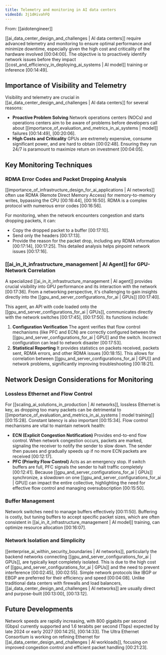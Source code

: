 ```yaml
---
title: Telemetry and monitoring in AI data centers
videoId: 3j1dHivahFQ
---
```


From: [[aidotengineer]] <br/> 

[[ai_data_center_design_and_challenges | AI data centers]] require advanced telemetry and monitoring to ensure optimal performance and minimize downtime, especially given the high cost and criticality of the hardware involved <a class="yt-timestamp" data-t="00:04:00">[00:04:00]</a>. The objective is to proactively identify network issues before they impact [[cost_and_efficiency_in_deploying_ai_systems | AI model]] training or inference <a class="yt-timestamp" data-t="00:14:49">[00:14:49]</a>.

## Importance of Visibility and Telemetry

Visibility and telemetry are crucial in [[ai_data_center_design_and_challenges | AI data centers]] for several reasons:
*   **Proactive Problem Solving** Network operations centers (NOCs) and operations centers aim to be aware of problems before developers call about [[importance_of_evaluation_and_metrics_in_ai_systems | model]] failures <a class="yt-timestamp" data-t="00:14:49">[00:14:49]</a>, <a class="yt-timestamp" data-t="00:20:06">[00:20:06]</a>.
*   **High Costs and Criticality** GPUs are extremely expensive, consume significant power, and are hard to obtain <a class="yt-timestamp" data-t="00:02:48">[00:02:48]</a>. Ensuring they run 24/7 is paramount to maximize return on investment <a class="yt-timestamp" data-t="00:04:05">[00:04:05]</a>.

## Key Monitoring Techniques

### RDMA Error Codes and Packet Dropping Analysis
[[importance_of_infrastructure_design_for_ai_applications | AI networks]] often use RDMA (Remote Direct Memory Access) for memory-to-memory writes, bypassing the CPU <a class="yt-timestamp" data-t="00:16:44">[00:16:44]</a>, <a class="yt-timestamp" data-t="00:16:50">[00:16:50]</a>. RDMA is a complex protocol with numerous error codes <a class="yt-timestamp" data-t="00:16:56">[00:16:56]</a>.

For monitoring, when the network encounters congestion and starts dropping packets, it can:
*   Copy the dropped packet to a buffer <a class="yt-timestamp" data-t="00:17:10">[00:17:10]</a>.
*   Send only the headers <a class="yt-timestamp" data-t="00:17:13">[00:17:13]</a>.
*   Provide the reason for the packet drop, including any RDMA information <a class="yt-timestamp" data-t="00:17:14">[00:17:14]</a>, <a class="yt-timestamp" data-t="00:17:25">[00:17:25]</a>.
This detailed analysis helps pinpoint network issues <a class="yt-timestamp" data-t="00:17:16">[00:17:16]</a>.

### [[ai_in_it_infrastructure_management | AI Agent]] for GPU-Network Correlation
A specialized [[ai_in_it_infrastructure_management | AI agent]] provides crucial visibility into GPU performance and its interaction with the network <a class="yt-timestamp" data-t="00:17:36">[00:17:36]</a>. From a networking perspective, it's challenging to gain insights directly into the [[gpu_and_server_configurations_for_ai | GPUs]] <a class="yt-timestamp" data-t="00:17:40">[00:17:40]</a>.

This agent, an API with code loaded onto the [[gpu_and_server_configurations_for_ai | GPUs]], communicates directly with the network switches <a class="yt-timestamp" data-t="00:17:45">[00:17:45]</a>, <a class="yt-timestamp" data-t="00:17:50">[00:17:50]</a>. Its functions include:
1.  **Configuration Verification** The agent verifies that flow control mechanisms (like PFC and ECN) are correctly configured between the [[gpu_and_server_configurations_for_ai | GPU]] and the switch. Incorrect configuration can lead to network disaster <a class="yt-timestamp" data-t="00:17:53">[00:17:53]</a>.
2.  **Statistical Reporting** It provides statistics on packets received, packets sent, RDMA errors, and other RDMA issues <a class="yt-timestamp" data-t="00:18:15">[00:18:15]</a>.
This allows for correlation between [[gpu_and_server_configurations_for_ai | GPU]] and network problems, significantly improving troubleshooting <a class="yt-timestamp" data-t="00:18:21">[00:18:21]</a>.

## Network Design Considerations for Monitoring

### Lossless Ethernet and Flow Control
For [[scaling_ai_solutions_in_production | AI networks]], lossless Ethernet is key, as dropping too many packets can be detrimental to [[importance_of_evaluation_and_metrics_in_ai_systems | model training]] <a class="yt-timestamp" data-t="00:15:28">[00:15:28]</a>. Constant latency is also important <a class="yt-timestamp" data-t="00:15:34">[00:15:34]</a>. Flow control mechanisms are vital to maintain network health:
*   **ECN (Explicit Congestion Notification)** Provides end-to-end flow control. When network congestion occurs, packets are marked, signaling the receiver to notify the sender to slow down. The sender then pauses and gradually speeds up if no more ECN packets are received <a class="yt-timestamp" data-t="00:12:17">[00:12:17]</a>.
*   **PFC (Priority Flow Control)** Acts as an emergency stop. If switch buffers are full, PFC signals the sender to halt traffic completely <a class="yt-timestamp" data-t="00:12:41">[00:12:41]</a>.
Because [[gpu_and_server_configurations_for_ai | GPUs]] synchronize, a slowdown on one [[gpu_and_server_configurations_for_ai | GPU]] can impact the entire collective, highlighting the need for effective flow control and managing oversubscription <a class="yt-timestamp" data-t="00:15:50">[00:15:50]</a>.

### Buffer Management
Network switches need to manage buffers effectively <a class="yt-timestamp" data-t="00:11:50">[00:11:50]</a>. Buffering is costly, but tuning buffers to accept specific packet sizes, which are often consistent in [[ai_in_it_infrastructure_management | AI model]] training, can optimize resource allocation <a class="yt-timestamp" data-t="00:16:07">[00:16:07]</a>.

### Network Isolation and Simplicity
[[enterprise_ai_within_security_boundaries | AI networks]], particularly the backend networks connecting [[gpu_and_server_configurations_for_ai | GPUs]], are typically kept completely isolated. This is due to the high cost of [[gpu_and_server_configurations_for_ai | GPUs]] and the need to prevent interference <a class="yt-timestamp" data-t="00:02:45">[00:02:45]</a>, <a class="yt-timestamp" data-t="00:02:55">[00:02:55]</a>. Simple network protocols like IBGP or EBGP are preferred for their efficiency and speed <a class="yt-timestamp" data-t="00:04:08">[00:04:08]</a>. Unlike traditional data centers with firewalls and load balancers, [[ai_data_center_design_and_challenges | AI networks]] are usually direct and purpose-built <a class="yt-timestamp" data-t="00:13:00">[00:13:00]</a>, <a class="yt-timestamp" data-t="00:13:12">[00:13:12]</a>.

## Future Developments

Network speeds are rapidly increasing, with 800 gigabits per second (Gbps) currently supported and 1.6 terabits per second (Tbps) expected by late 2024 or early 2027 <a class="yt-timestamp" data-t="00:14:25">[00:14:25]</a>, <a class="yt-timestamp" data-t="00:14:33">[00:14:33]</a>. The Ultra Ethernet Consortium is working on refining Ethernet for [[ai_data_center_design_and_challenges | AI workloads]], focusing on improved congestion control and efficient packet handling <a class="yt-timestamp" data-t="00:21:23">[00:21:23]</a>.